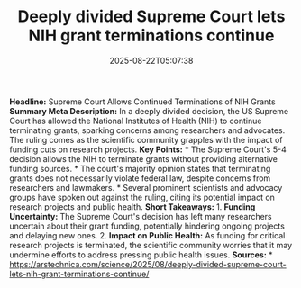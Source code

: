 ﻿---
title: "Deeply divided Supreme Court lets NIH grant terminations continue"
date: "2025-08-22T05:07:38"
category: "Markets"
summary: ""
slug: "deeply divided supreme court lets nih grant terminations con"
source_urls:
  - "https://arstechnica.com/science/2025/08/deeply-divided-supreme-court-lets-nih-grant-terminations-continue/"
seo:
  title: "Deeply divided Supreme Court lets NIH grant terminations continue | Hash n Hedge"
  description: ""
  keywords: ["news", "markets", "brief"]
---
**Headline:** Supreme Court Allows Continued Terminations of NIH Grants  **Summary Meta Description:** In a deeply divided decision, the US Supreme Court has allowed the National Institutes of Health (NIH) to continue terminating grants, sparking concerns among researchers and advocates. The ruling comes as the scientific community grapples with the impact of funding cuts on research projects.  **Key Points:**  * The Supreme Court's 5-4 decision allows the NIH to terminate grants without providing alternative funding sources. * The court's majority opinion states that terminating grants does not necessarily violate federal law, despite concerns from researchers and lawmakers. * Several prominent scientists and advocacy groups have spoken out against the ruling, citing its potential impact on research projects and public health.  **Short Takeaways:**  1. **Funding Uncertainty:** The Supreme Court's decision has left many researchers uncertain about their grant funding, potentially hindering ongoing projects and delaying new ones. 2. **Impact on Public Health:** As funding for critical research projects is terminated, the scientific community worries that it may undermine efforts to address pressing public health issues.  **Sources:**  * https://arstechnica.com/science/2025/08/deeply-divided-supreme-court-lets-nih-grant-terminations-continue/ 

